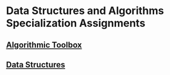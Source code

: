 
# Data Structures and Algorithms Specialization Assignments

## [Algorithmic Toolbox](https://www.coursera.org/learn/algorithmic-toolbox/)

## [Data Structures](https://www.coursera.org/learn/data-structures/)